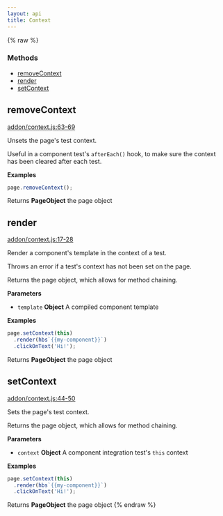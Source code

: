 ```yaml
---
layout: api
title: Context
---
```


{% raw %}
### Methods

- [removeContext](#removecontext)
- [render](#render)
- [setContext](#setcontext)

## removeContext

[addon/context.js:63-69](https://github.com/san650/ember-cli-page-object/blob/f6764e1741c7d2964c1cba26ae375c672ad45d02/addon/context.js#L63-L69 "Source code on GitHub")

Unsets the page's test context.

Useful in a component test's `afterEach()` hook, to make sure the context has been cleared after each test.

**Examples**

```javascript
page.removeContext();
```

Returns **PageObject** the page object

## render

[addon/context.js:17-28](https://github.com/san650/ember-cli-page-object/blob/f6764e1741c7d2964c1cba26ae375c672ad45d02/addon/context.js#L17-L28 "Source code on GitHub")

Render a component's template in the context of a test.

Throws an error if a test's context has not been set on the page.

Returns the page object, which allows for method chaining.

**Parameters**

-   `template` **Object** A compiled component template

**Examples**

```javascript
page.setContext(this)
  .render(hbs`{{my-component}}`)
  .clickOnText('Hi!');
```

Returns **PageObject** the page object

## setContext

[addon/context.js:44-50](https://github.com/san650/ember-cli-page-object/blob/f6764e1741c7d2964c1cba26ae375c672ad45d02/addon/context.js#L44-L50 "Source code on GitHub")

Sets the page's test context.

Returns the page object, which allows for method chaining.

**Parameters**

-   `context` **Object** A component integration test's `this` context

**Examples**

```javascript
page.setContext(this)
  .render(hbs`{{my-component}}`)
  .clickOnText('Hi!');
```

Returns **PageObject** the page object
{% endraw %}
